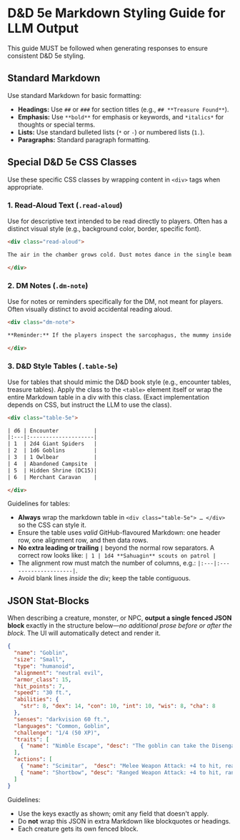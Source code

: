 # D&D 5e Markdown Styling Guide for LLM Output

This guide MUST be followed when generating responses to ensure consistent D&D 5e styling.

## Standard Markdown

Use standard Markdown for basic formatting:

*   **Headings:** Use `##` or `###` for section titles (e.g., `## **Treasure Found**`).
*   **Emphasis:** Use `**bold**` for emphasis or keywords, and `*italics*` for thoughts or special terms.
*   **Lists:** Use standard bulleted lists (`*` or `-`) or numbered lists (`1.`).
*   **Paragraphs:** Standard paragraph formatting.

## Special D&D 5e CSS Classes

Use these specific CSS classes by wrapping content in `<div>` tags when appropriate.

### 1. Read-Aloud Text (`.read-aloud`)

Use for descriptive text intended to be read directly to players. Often has a distinct visual style (e.g., background color, border, specific font).

```html
<div class="read-aloud">

The air in the chamber grows cold. Dust motes dance in the single beam of light filtering through a crack in the ceiling. Ahead, you see a crumbling stone sarcophagus, its lid slightly ajar. A faint scratching sound emanates from within...

</div>
```

### 2. DM Notes (`.dm-note`)

Use for notes or reminders specifically for the DM, not meant for players. Often visually distinct to avoid accidental reading aloud.

```html
<div class="dm-note">

**Reminder:** If the players inspect the sarcophagus, the mummy inside will animate. Remember its vulnerability to fire. Check PC passive Perception scores against DC 13 to notice the hidden pressure plate trap in front of the sarcophagus.

</div>
```

### 3. D&D Style Tables (`.table-5e`)

Use for tables that should mimic the D&D book style (e.g., encounter tables, treasure tables). Apply the class to the `<table>` element itself or wrap the entire Markdown table in a div with this class. (Exact implementation depends on CSS, but instruct the LLM to use the class).

```html
<div class="table-5e">

| d6 | Encounter           |
|:---|:--------------------|
| 1  | 2d4 Giant Spiders   |
| 2  | 1d6 Goblins         |
| 3  | 1 Owlbear           |
| 4  | Abandoned Campsite  |
| 5  | Hidden Shrine (DC15)|
| 6  | Merchant Caravan    |

</div>
```

Guidelines for tables:

- **Always** wrap the markdown table in `<div class="table-5e"> … </div>` so the CSS can style it.
- Ensure the table uses *valid* GitHub-flavoured Markdown: one header row, one alignment row, and then data rows.
- **No extra leading or trailing `|`** beyond the normal row separators. A correct row looks like:
  `| 1 | 1d4 **Sahuagin** scouts on patrol |`
- The alignment row must match the number of columns, e.g.: `|:---|:--------------------|`.
- Avoid blank lines *inside* the div; keep the table contiguous.

## JSON Stat-Blocks

When describing a creature, monster, or NPC, **output a single fenced JSON block** exactly in the structure below—_no additional prose before or after the block_. The UI will automatically detect and render it.

```json
{
  "name": "Goblin",
  "size": "Small",
  "type": "humanoid",
  "alignment": "neutral evil",
  "armor_class": 15,
  "hit_points": 7,
  "speed": "30 ft.",
  "abilities": {
    "str": 8, "dex": 14, "con": 10, "int": 10, "wis": 8, "cha": 8
  },
  "senses": "darkvision 60 ft.",
  "languages": "Common, Goblin",
  "challenge": "1/4 (50 XP)",
  "traits": [
    { "name": "Nimble Escape", "desc": "The goblin can take the Disengage or Hide action as a bonus action." }
  ],
  "actions": [
    { "name": "Scimitar",  "desc": "Melee Weapon Attack: +4 to hit, reach 5 ft., one target. Hit: 5 (1d6+2) slashing." },
    { "name": "Shortbow", "desc": "Ranged Weapon Attack: +4 to hit, range 80/320 ft., one target. Hit: 5 (1d6+2) piercing." }
  ]
}
```

Guidelines:
- Use the keys exactly as shown; omit any field that doesn't apply.
- Do **not** wrap this JSON in extra Markdown like blockquotes or headings.
- Each creature gets its own fenced block. 